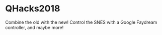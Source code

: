 # QHacks2018
Combine the old with the new!  Control the SNES with a Google Faydream controller, and maybe more!
